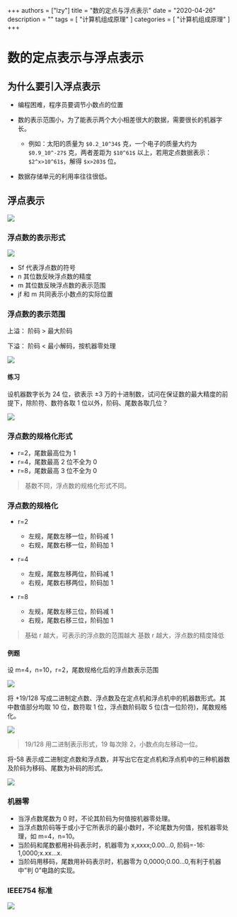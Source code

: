 +++
authors = ["lzy"]
title = "数的定点与浮点表示"
date = "2020-04-26"
description = ""
tags = [
    "计算机组成原理"
]
categories = [
    "计算机组成原理"
]
+++

# 数的定点表示与浮点表示

## 为什么要引入浮点表示

- 编程困难，程序员要调节小数点的位置
- 数的表示范围小，为了能表示两个大小相差很大的数据，需要很长的机器字长。

  - 例如：太阳的质量为 `$0.2_10^34$` 克，一个电子的质量大约为 `$0.9_10^-27$` 克，两者差距为 `$10^61$` 以上，若用定点数据表示：`$2^x>10^61$`，解得 `$x>203$` 位。
- 数据存储单元的利用率往往很低。

## 浮点表示

![](../static/SjxJbtVI7o4GVuxKHBAcRnaMnxh.png)

### 浮点数的表示形式

![](../static/CN8xb9OEBoLe7QxSEFzcQSVjnkg.png)

- Sf 代表浮点数的符号
- n 其位数反映浮点数的精度
- m 其位数反映浮点数的表示范围
- jf 和 m 共同表示小数点的实际位置

### 浮点数的表示范围

上溢： 阶码 > 最大阶码

下溢： 阶码 < 最小解码，按机器零处理

![](../static/I6oNbiChsoQUZHx1ymScEbeqnWf.png)

#### 练习

设机器数字长为 24 位，欲表示 ±3 万的十进制数，试问在保证数的最大精度的前提下，除阶符、数符各取 1 位以外，阶码、尾数各取几位？

![](../static/RtxdbiXqwoPa5ixCAu5cq4VonSb.png)

### 浮点数的规格化形式

- r=2，尾数最高位为 1
- r=4，尾数最高 2 位不全为 0
- r=8，尾数最高 3 位不全为 0

> 基数不同，浮点数的规格化形式不同。

### 浮点数的规格化

- r=2

  - 左规，尾数左移一位，阶码减 1
  - 右规，尾数右移一位，阶码加 1
- r=4

  - 左规，尾数左移两位，阶码减 1
  - 右规，尾数右移两位，阶码加 1
- r=8

  - 左规，尾数左移三位，阶码减 1
  - 右规，尾数右移三位，阶码加 1

> 基础 r 越大，可表示的浮点数的范围越大
> 基数 r 越大，浮点数的精度降低

#### 例题

设 m=4，n=10，r=2，尾数规格化后的浮点数表示范围

![](../static/OF9XbSzcDoczOOxRoPQcaj0lnch.png)

将 +19/128 写成二进制定点数、浮点数及在定点机和浮点机中的机器数形式。其中数值部分均取 10 位，数符取 1 位，浮点数阶码取 5 位(含一位阶符)，尾数规格化。

![](../static/DvXFbAEr3ot6gjxFaWOcBEl4nMf.png)

> 19/128 用二进制表示形式，19 每次除 2，小数点向左移动一位。

将-58 表示成二进制定点数和浮点数，并写出它在定点机和浮点机中的三种机器数及阶码为移码、尾数为补码的形式。

![](../static/LjV5bUOYNoxEQtxWi1Oc7YbYnpr.png)

### 机器零

- 当浮点数尾数为 0 时，不论其阶码为何值按机器零处理。
- 当浮点数阶码等于或小于它所表示的最小数时，不论尾数为何值，按机器零处理，如 m=4，n=10。
- 当阶码和尾数都用补码表示时，机器零为 x,xxxx;0.00…0, 阶码=-16: 1,0000;x.xx…x.
- 当阶码用移码，尾数用补码表示时，机器零为 0,0000;0.00…0,有利于机器中”判 0”电路的实现。

### IEEE754 标准

![](../static/DZRXbI1vPoeJzSx1eU1c4KJdnpb.png)
